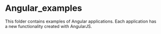 # Angular_examples
This folder contains examples of Angular applications. Each application has a new functionality created with AngularJS.
